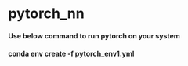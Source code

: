 # pytorch_nn

#### Use below command to run pytorch on your system
#### conda env create -f pytorch_env1.yml
